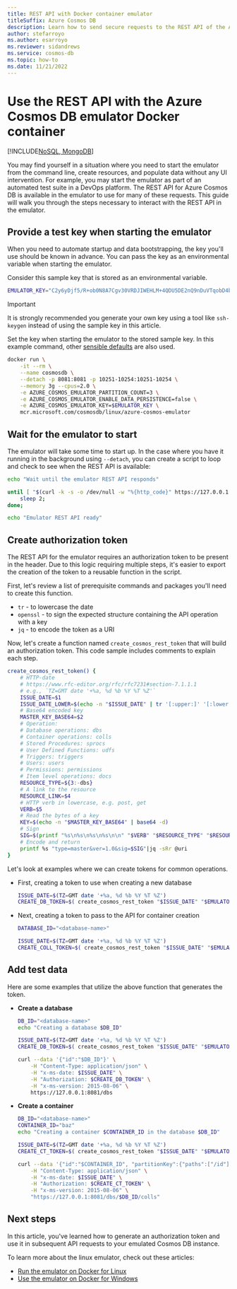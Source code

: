 ```yaml
---
title: REST API with Docker container emulator
titleSuffix: Azure Cosmos DB
description: Learn how to send secure requests to the REST API of the Azure Cosmos DB emulator running in a Docker container.
author: stefarroyo
ms.author: esarroyo
ms.reviewer: sidandrews
ms.service: cosmos-db
ms.topic: how-to
ms.date: 11/21/2022
---
```


# Use the REST API with the Azure Cosmos DB emulator Docker container

[!INCLUDE[NoSQL, MongoDB](includes/appliesto-nosql-mongodb.md)]

You may find yourself in a situation where you need to start the emulator from the command line, create resources, and populate data without any UI intervention. For example, you may start the emulator as part of an automated test suite in a DevOps platform. The REST API for Azure Cosmos DB is available in the emulator to use for many of these requests. This guide will walk you through the steps necessary to interact with the REST API in the emulator.

## Provide a test key when starting the emulator

When you need to automate startup and data bootstrapping, the key you'll use should be known in advance. You can pass the key as an environmental variable when starting the emulator.

Consider this sample key that is stored as an environmental variable.

```bash
EMULATOR_KEY="C2y6yDjf5/R+ob0N8A7Cgv30VRDJIWEHLM+4QDU5DE2nQ9nDuVTqobD4b8mGGyPMbIZnqyMsEcaGQy67XIw/Jw=="
```

> [!IMPORTANT]
> It is strongly recommended you generate your own key using a tool like `ssh-keygen` instead of using the sample key in this article.

Set the key when starting the emulator to the stored sample key. In this example command, other [sensible defaults](linux-emulator.md#run-the-linux-emulator-on-linux-os) are also used.

```bash
docker run \
    -it --rm \
    --name cosmosdb \
    --detach -p 8081:8081 -p 10251-10254:10251-10254 \
    --memory 3g --cpus=2.0 \
    -e AZURE_COSMOS_EMULATOR_PARTITION_COUNT=3 \
    -e AZURE_COSMOS_EMULATOR_ENABLE_DATA_PERSISTENCE=false \
    -e AZURE_COSMOS_EMULATOR_KEY=$EMULATOR_KEY \
    mcr.microsoft.com/cosmosdb/linux/azure-cosmos-emulator
```

## Wait for the emulator to start

The emulator will take some time to start up. In the case where you have it running in the background using `--detach`, you can create a script to loop and check to see when the REST API is available:

```bash
echo "Wait until the emulator REST API responds"

until [ "$(curl -k -s -o /dev/null -w "%{http_code}" https://127.0.0.1:8081)" == "401" ]; do
    sleep 2;
done;

echo "Emulator REST API ready"
```

## Create authorization token

The REST API for the emulator requires an authorization token to be present in the header. Due to this logic requiring multiple steps, it's easier to export the creation of the token to a reusable function in the script.

First, let's review a list of prerequisite commands and packages you'll need to create this function.

- `tr` - to lowercase the date
- `openssl` - to sign the expected structure containing the API operation with a key
- `jq` - to encode the token as a URI

Now, let's create a function named `create_cosmos_rest_token` that will build an authorization token. This code sample includes comments to explain each step.

```bash
create_cosmos_rest_token() {
    # HTTP-date
    # https://www.rfc-editor.org/rfc/rfc7231#section-7.1.1.1
    # e.g., `TZ=GMT date '+%a, %d %b %Y %T %Z'`
    ISSUE_DATE=$1
    ISSUE_DATE_LOWER=$(echo -n "$ISSUE_DATE" | tr '[:upper:]' '[:lower:]')
    # Base64 encoded key
    MASTER_KEY_BASE64=$2
    # Operation:
    # Database operations: dbs
    # Container operations: colls
    # Stored Procedures: sprocs
    # User Defined Functions: udfs
    # Triggers: triggers
    # Users: users
    # Permissions: permissions
    # Item level operations: docs
    RESOURCE_TYPE=${3:-dbs}
    # A link to the resource
    RESOURCE_LINK=$4
    # HTTP verb in lowercase, e.g. post, get
    VERB=$5
    # Read the bytes of a key
    KEY=$(echo -n "$MASTER_KEY_BASE64" | base64 -d)
    # Sign
    SIG=$(printf "%s\n%s\n%s\n%s\n\n" "$VERB" "$RESOURCE_TYPE" "$RESOURCE_LINK" "$ISSUE_DATE_LOWER" | openssl sha256 -hmac "$KEY" -binary | base64)
    # Encode and return
    printf %s "type=master&ver=1.0&sig=$SIG"|jq -sRr @uri
}
```

Let's look at examples where we can create tokens for common operations.

- First, creating a token to use when creating a new database

    ```bash
    ISSUE_DATE=$(TZ=GMT date '+%a, %d %b %Y %T %Z')
    CREATE_DB_TOKEN=$( create_cosmos_rest_token "$ISSUE_DATE" "$EMULATOR_KEY" "dbs" "" "post" )
    ```

- Next, creating a token to pass to the API for container creation

    ```bash
    DATABASE_ID="<database-name>"
    
    ISSUE_DATE=$(TZ=GMT date '+%a, %d %b %Y %T %Z')
    CREATE_COLL_TOKEN=$( create_cosmos_rest_token "$ISSUE_DATE" "$EMULATOR_KEY" "colls" "dbs/$DATABASE_ID" "post" )
    ```

## Add test data

Here are some examples that utilize the above function that generates the token.

- **Create a database**

    ```bash
    DB_ID="<database-name>"
    echo "Creating a database $DB_ID"
    
    ISSUE_DATE=$(TZ=GMT date '+%a, %d %b %Y %T %Z')
    CREATE_DB_TOKEN=$( create_cosmos_rest_token "$ISSUE_DATE" "$EMULATOR_KEY" "dbs" "" "post" )
    
    curl --data '{"id":"$DB_ID"}' \
        -H "Content-Type: application/json" \
        -H "x-ms-date: $ISSUE_DATE" \
        -H "Authorization: $CREATE_DB_TOKEN" \
        -H "x-ms-version: 2015-08-06" \
        https://127.0.0.1:8081/dbs
    ```

- **Create a container**

    ```bash
    DB_ID="<database-name>"
    CONTAINER_ID="baz"
    echo "Creating a container $CONTAINER_ID in the database $DB_ID"

    ISSUE_DATE=$(TZ=GMT date '+%a, %d %b %Y %T %Z')
    CREATE_CT_TOKEN=$( create_cosmos_rest_token "$ISSUE_DATE" "$EMULATOR_KEY" "colls" "dbs/$DB_ID" "post" )
    
    curl --data '{"id":"$CONTAINER_ID", "partitionKey":{"paths":["/id"], "kind":"Hash", "Version":2}}' \
        -H "Content-Type: application/json" \
        -H "x-ms-date: $ISSUE_DATE" \
        -H "Authorization: $CREATE_CT_TOKEN" \
        -H "x-ms-version: 2015-08-06" \
        "https://127.0.0.1:8081/dbs/$DB_ID/colls"
    ```

## Next steps

In this article, you've learned how to generate an authorization token and use it in subsequent API requests to your emulated Cosmos DB instance.

To learn more about the linux emulator, check out these articles:

- [Run the emulator on Docker for Linux](linux-emulator.md)
- [Use the emulator on Docker for Windows](local-emulator-on-docker-windows.md)

